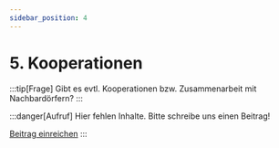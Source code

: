 ```yaml
---
sidebar_position: 4
---
```


# 5. Kooperationen

:::tip[Frage]
Gibt es evtl. Kooperationen bzw. Zusammenarbeit mit Nachbardörfern?
:::

:::danger[Aufruf]
Hier fehlen Inhalte. Bitte schreibe uns einen Beitrag!

<a class="button button--danger" href="mailto:udhz-roessing@fire.fundersclub.com
?cc=druno@noack-consultants.eu,post@levinkeller.de&subject=UDhZ - Mein Beitrag zum Punkt 5. Kooperationen des Steckbriefs&body=Liebes UDhZ-Team,%0D%0Ahier ist ein Beitrag von mir zum Punkt 5. Kooperationen des Steckbriefs:%0D%0A">Beitrag einreichen</a>
:::
